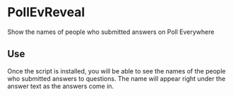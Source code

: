 # PollEvReveal

Show the names of people who submitted answers on Poll Everywhere

## Use

Once the script is installed, you will be able to see the names of the people
who submitted answers to questions.
The name will appear right under the answer text as the answers come in.
